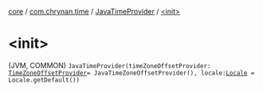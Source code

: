 [core](../../index.md) / [com.chrynan.time](../index.md) / [JavaTimeProvider](index.md) / [&lt;init&gt;](./-init-.md)

# &lt;init&gt;

(JVM, COMMON) `JavaTimeProvider(timeZoneOffsetProvider: `[`TimeZoneOffsetProvider`](../-time-zone-offset-provider/index.md)` = JavaTimeZoneOffsetProvider(), locale: `[`Locale`](https://docs.oracle.com/javase/8/docs/api/java/util/Locale.html)` = Locale.getDefault())`